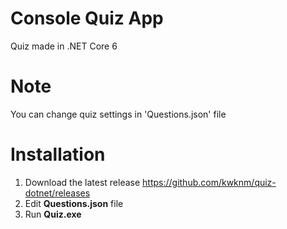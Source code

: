 # Console Quiz App
Quiz made in .NET Core 6

# Note
You can change quiz settings in 'Questions.json' file

# Installation
1. Download the latest release https://github.com/kwknm/quiz-dotnet/releases
3. Edit **Questions.json** file
4. Run **Quiz.exe**
